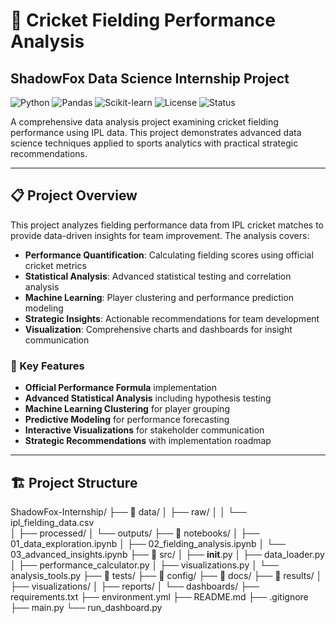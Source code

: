 # 🏏 Cricket Fielding Performance Analysis
## ShadowFox Data Science Internship Project

![Python](https://img.shields.io/badge/Python-3.9%2B-blue)
![Pandas](https://img.shields.io/badge/Pandas-1.5%2B-orange)
![Scikit-learn](https://img.shields.io/badge/Scikit--learn-1.2%2B-yellow)
![License](https://img.shields.io/badge/License-MIT-green)
![Status](https://img.shields.io/badge/Status-Completed-success)

A comprehensive data analysis project examining cricket fielding performance using IPL data. This project demonstrates advanced data science techniques applied to sports analytics with practical strategic recommendations.

---

## 📋 Project Overview

This project analyzes fielding performance data from IPL cricket matches to provide data-driven insights for team improvement. The analysis covers:

- **Performance Quantification**: Calculating fielding scores using official cricket metrics
- **Statistical Analysis**: Advanced statistical testing and correlation analysis
- **Machine Learning**: Player clustering and performance prediction modeling
- **Strategic Insights**: Actionable recommendations for team development
- **Visualization**: Comprehensive charts and dashboards for insight communication

### 🎯 Key Features
- **Official Performance Formula** implementation
- **Advanced Statistical Analysis** including hypothesis testing
- **Machine Learning Clustering** for player grouping
- **Predictive Modeling** for performance forecasting
- **Interactive Visualizations** for stakeholder communication
- **Strategic Recommendations** with implementation roadmap

---

## 🏗️ Project Structure
ShadowFox-Internship/
├── 📁 data/
│   ├── raw/
│   │   └── ipl_fielding_data.csv          
│   ├── processed/
│   └── outputs/
├── 📁 notebooks/
│   ├── 01_data_exploration.ipynb
│   ├── 02_fielding_analysis.ipynb
│   └── 03_advanced_insights.ipynb
├── 📁 src/
│   ├── __init__.py
│   ├── data_loader.py                     
│   ├── performance_calculator.py
│   ├── visualizations.py
│   └── analysis_tools.py
├── 📁 tests/
├── 📁 config/
├── 📁 docs/
├── 📁 results/
│   ├── visualizations/ 
│   ├── reports/
│   └── dashboards/
├── requirements.txt
├── environment.yml
├── README.md
├── .gitignore
├── main.py
└── run_dashboard.py                       
